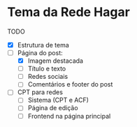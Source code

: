 # Tema da Rede Hagar

TODO
- [x] Estrutura de tema
- [ ] Página do post:
    - [x] Imagem destacada
    - [ ] Título e texto
    - [ ] Redes sociais
    - [ ] Comentários e footer do post
- [ ] CPT para redes
    - [ ] Sistema (CPT e ACF)
    - [ ] Página de edição
    - [ ] Frontend na página principal
